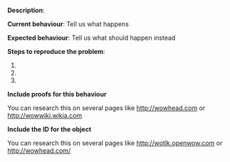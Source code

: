 **Description**:

**Current behaviour**: Tell us what happens

**Expected behaviour**: Tell us what should happen instead

**Steps to reproduce the problem**:

1. 
2. 
3. 

**Include proofs for this behaviour**

You can research this on several pages like http://wowhead.com or http://wowwiki.wikia.com

**Include the ID for the object**

You can research this on several pages like http://wotlk.openwow.com or http://wowhead.com/
